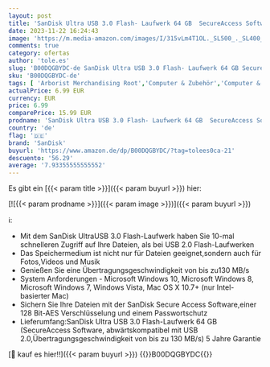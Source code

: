 ```yaml
---
layout: post
title: 'SanDisk Ultra USB 3.0 Flash- Laufwerk 64 GB  SecureAccess Software  Passwortschutz  Übertragungsgeschwindigkeit von bis zu 130 MB/s  Schwarz'
date: 2023-11-22 16:24:43
image: 'https://m.media-amazon.com/images/I/315vLm4T1OL._SL500_._SL400_.jpg'
comments: true
category: ofertas
author: 'tole.es'
slug: 'B00DQGBYDC-de SanDisk Ultra USB 3.0 Flash- Laufwerk 64 GB SecureAccess...'
sku: 'B00DQGBYDC-de'
tags: [ 'Arborist Merchandising Root','Computer & Zubehör','Computer & Zubehör: Produkte mit Umwelt-Label','Datenspeicher','Externe Datenspeicher','Self Service','Special Features Stores','USB-Sticks','a4cbee59-f823-40fe-831a-7de64f655f6f_0','a4cbee59-f823-40fe-831a-7de64f655f6f_1301','sandisk','🇩🇪', ]
actualPrice: 6.99 EUR
currency: EUR
price: 6.99
comparePrice: 15.99 EUR
prodname: 'SanDisk Ultra USB 3.0 Flash- Laufwerk 64 GB  SecureAccess Software  Passwortschutz  Übertragungsgeschwindigkeit von bis zu 130 MB/s  Schwarz'
country: 'de'
flag: '🇩🇪'
brand: 'SanDisk'
buyurl: 'https://www.amazon.de/dp/B00DQGBYDC/?tag=tolees0ca-21'
descuento: '56.29'
average: '7.93355555555552'
---
```


Es gibt ein [{{< param title >}}]({{< param buyurl >}}) hier:

[![{{< param prodname >}}]({{< param image >}})]({{< param buyurl >}})

ℹ️:

- Mit dem SanDisk UltraUSB 3.0 Flash-Laufwerk haben Sie 10-mal schnelleren Zugriff auf Ihre Dateien, als bei USB 2.0 Flash-Laufwerken
- Das Speichermedium ist nicht nur für Dateien geeignet,sondern auch für Fotos,Videos und Musik
- Genießen Sie eine Übertragungsgeschwindigkeit von bis zu130 MB/s
- System Anforderungen - Microsoft Windows 10, Microsoft Windows 8, Microsoft Windows 7, Windows Vista, Mac OS X 10.7+ (nur Intel-basierter Mac)
- Sichern Sie Ihre Dateien mit der SanDisk Secure Access Software,einer 128 Bit-AES Verschlüsselung und einem Passwortschutz
- Lieferumfang:SanDisk Ultra USB 3.0 Flash-Laufwerk 64 GB (SecureAccess Software, abwärtskompatibel mit USB 2.0,Übertragungsgeschwindigkeit von bis zu 130 MB/s) 5 Jahre Garantie

[🛒 kauf es hier!!]({{< param buyurl >}})
{{<world>}}B00DQGBYDC{{</world>}}
